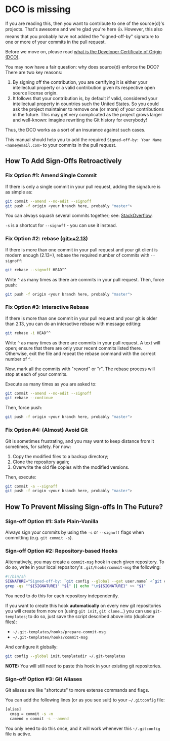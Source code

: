 # DCO is missing

If you are reading this, then you want to contribute to one of the source{d}'s projects.
That's awesome and we're glad you're here 👍.
However, this also means that you probably have not added the "signed-off-by" signature to one or more of your commits in the pull request.

Before we move on, please read [what is the Developer Certificate of Origin (DCO)](https://github.com/probot/dco#how-it-works).

You may now have a fair question: why does source{d} enforce the DCO? There are two key reasons:

  1. By signing off the contribution, you are certifying it is either your intellectual property or a valid contribution given its respective open source license origin.
  2. It follows that your contribution is, by default if valid, considered your intellectual property in countries such the United States.
  So you could ask the project maintainer to remove one (or more) of your contributions in the future.
  This may get very complicated as the project grows larger and well-known: imagine rewriting the Git history for everybody!

Thus, the DCO works as a sort of an insurance against such cases.

This manual should help you to add the required `Signed-off-by: Your Name <name@email.com>` to your commits in the pull request.

## How To Add Sign-Offs Retroactively

### Fix Option #1: Amend Single Commit

If there is only a single commit in your pull request, adding the signature is as simple as:

```bash
git commit --amend --no-edit --signoff
git push -f origin <your branch here, probably "master">
```

You can always squash several commits together; see: [StackOverflow](https://stackoverflow.com/questions/5189560/squash-my-last-x-commits-together-using-git).

`-s` is a shortcut for `--signoff` - you can use it instead.

### Fix Option #2: rebase ([git>=2.13](https://github.com/git/git/blob/master/Documentation/RelNotes/2.13.0.txt#L189))

If there is more than one commit in your pull request and your git client is modern enough (2.13+), rebase the required number of commits with `--signoff`:

```bash
git rebase --signoff HEAD^^
```

Write `^` as many times as there are commits in your pull request.
Then, force push:

```bash
git push -f origin <your branch here, probably "master">
```

### Fix Option #3: Interactive Rebase

If there is more than one commit in your pull request and your git is older than 2.13, you can do an interactive rebase with message editing:

```bash
git rebase -i HEAD^^
```

Write `^` as many times as there are commits in your pull request.
A text will open; ensure that there are only your recent commits listed there.
Otherwise, exit the file and repeat the rebase command with the correct number of `^`.

Now, mark all the commits with "reword" or "r". The rebase process will stop at each of your commits.

Execute as many times as you are asked to:

```bash
git commit --amend --no-edit --signoff
git rebase --continue
```

Then, force push:

```bash
git push -f origin <your branch here, probably "master">
```

### Fix Option #4: (Almost) Avoid Git

Git is sometimes frustrating, and you may want to keep distance from it sometimes, for safety.
For now:

  1. Copy the modified files to a backup directory;
  2. Clone the repository again;
  3. Overwrite the old file copies with the modified versions.

Then, execute:

```bash
git commit -a --signoff
git push -f origin <your branch here, probably "master">
```

## How To Prevent Missing Sign-offs In The Future?

### Sign-off Option #1: Safe Plain-Vanilla

Always sign your commits by using the `-s` or `--signoff` flags when committing (e.g. `git commit -s`).

### Sign-off Option #2: Repository-based Hooks

Alternatively, you may create a `commit-msg` hook in each given repository.
To do so, write in your local repository's `.git/hooks/commit-msg` the following:

```bash
#!/bin/sh
SIGNATURE="Signed-off-by: `git config --global --get user.name` <`git config --global --get user.email`>"
grep -qs "^${SIGNATURE}" "$1" || echo "\n${SIGNATURE}" >> "$1"
```

You need to do this for each repository independently.

If you want to create this hook **automatically** on every new git repositories you will create from now on (using `git init`, `git clone`...) you can use `git-templates`; to do so, just save the script described above into (duplicate files):
- `~/.git-templates/hooks/prepare-commit-msg`
- `~/.git-templates/hooks/commit-msg`

And configure it globally:

```bash
git config --global init.templatedir ~/.git-templates
```

**NOTE:** You will still need to paste this hook in your existing git repositories.

### Sign-off Option #3: Git Aliases

Git aliases are like "shortcuts" to more extense commands and flags.

You can add the following lines (or as you see suit) to your `~/.gitconfig` file:

```bash
[alias]
  cmsg = commit -s -m
  camend = commit -s --amend
```

You only need to do this once, and it will work whenever this `~/.gitconfig` file is active.
